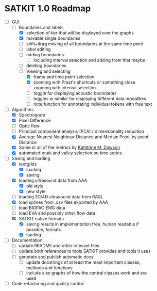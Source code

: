 # SATKIT 1.0 Roadmap

- [ ] GUI
  - [ ] Boundaries and labels
    - [x] selection of tier that will be displayed over the graphs
    - [x] movable single boundaries
    - [ ] shift+drag moving of all boundaries at the same time point
    - [ ] label editing
    - [ ] adding boundaries
      - [ ] including interval selection and adding from that maybe
    - [ ] deleting boundaries
    - [ ] Viewing and selecting
      - [x] frame and time point  selection
      - [x] zooming with Praat's shortcuts or something close
      - [ ] zooming with interval selection
      - [ ] toggle for displaying acoustic boundaries
      - [ ] toggles or similar for displaying different data modalities
      - [ ] note function for annotating individual tokens with free text
- [ ] Algorithms
  - [x] Spectrogram
  - [x] Pixel Difference
  - [ ] Optic flow
  - [ ] Principal component analysis (PCA) / dimensionality reduction
  - [x] Average Nearest Neighbour Distance and Median Point-by-point Distance
  - [x] Some or all of the metrics by [Kathtrine M. Dawson](https://github.com/kdawson2/tshape_analysis)
  - [x] automated peak and valley selection on time series
- [ ] Saving and loading
  - [x] textgrids
    - [x] loading
    - [x] saving
  - [x] loading ultrasound data from AAA
    - [x] old style
    - [x] new style
  - [ ] loading 3D/4D ultrasound data from RASL
  - [x] load splines from .csv files exported by AAA
  - [ ] load BIOPAC EMG data
  - [ ] load EVA and possibly other flow data
  - [x] SATKIT native formats
    - [x] saving results in implementation free, human readable if possible, formats
    - [x] loading
- [ ] Documentation
  - [ ] update README and other relevant files
  - [ ] update both references to tools SATKIT provides and tools it uses
  - [ ] generate and publish automatic docs
    - [ ] update docstrings of at least the most important classes, methods and functions
    - [ ] include also graphs of how the central classes work and are used
- [ ] Code refactoring and quality control
